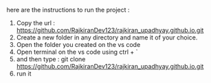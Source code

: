here are the instructions to run the project :

1. Copy the url : https://github.com/RajkiranDev123/rajkiran_upadhyay.github.io.git
2. Create  a new folder in any directory and name it of your choice.
3. Open the folder you created on the vs code
4. Open terminal on the vs code using ctrl + `
5. and then type : git clone https://github.com/RajkiranDev123/rajkiran_upadhyay.github.io.git
6. run it
